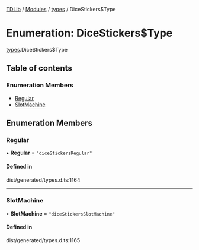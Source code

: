 [TDLib](../README.md) / [Modules](../modules.md) / [types](../modules/types.md) / DiceStickers$Type

# Enumeration: DiceStickers$Type

[types](../modules/types.md).DiceStickers$Type

## Table of contents

### Enumeration Members

- [Regular](types.DiceStickers_Type.md#regular)
- [SlotMachine](types.DiceStickers_Type.md#slotmachine)

## Enumeration Members

### Regular

• **Regular** = ``"diceStickersRegular"``

#### Defined in

dist/generated/types.d.ts:1164

___

### SlotMachine

• **SlotMachine** = ``"diceStickersSlotMachine"``

#### Defined in

dist/generated/types.d.ts:1165
